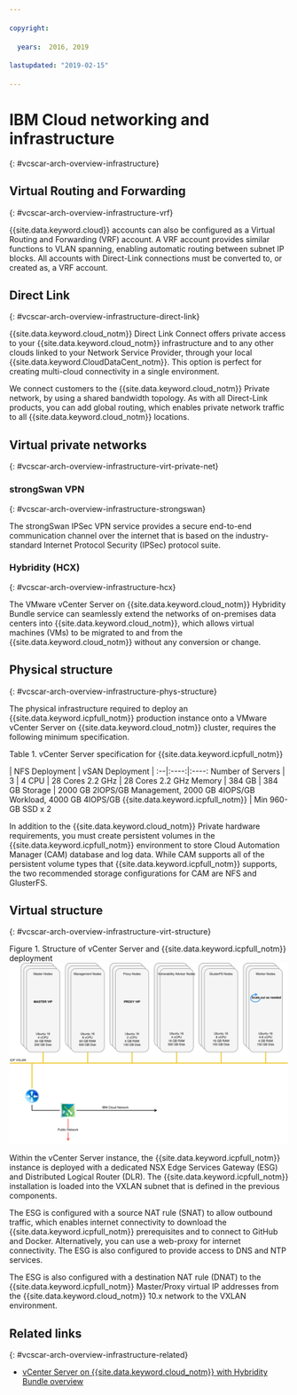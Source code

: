 ```yaml
---

copyright:

  years:  2016, 2019

lastupdated: "2019-02-15"

---
```


# IBM Cloud networking and infrastructure
{: #vcscar-arch-overview-infrastructure}

## Virtual Routing and Forwarding
{: #vcscar-arch-overview-infrastructure-vrf}

{{site.data.keyword.cloud}} accounts can also be configured as a Virtual Routing and Forwarding (VRF) account. A VRF account provides similar functions to VLAN spanning, enabling automatic routing between subnet IP blocks. All accounts with Direct-Link connections must be converted to, or created as, a VRF account.

## Direct Link
{: #vcscar-arch-overview-infrastructure-direct-link}

{{site.data.keyword.cloud_notm}} Direct Link Connect offers private access to your {{site.data.keyword.cloud_notm}} infrastructure and to any other clouds linked to your Network Service Provider, through your local {{site.data.keyword.CloudDataCent_notm}}. This option is perfect for creating multi-cloud connectivity in a single environment.

We connect customers to the {{site.data.keyword.cloud_notm}} Private network, by using a shared bandwidth topology. As with all Direct-Link products, you can add global routing, which enables private network traffic to all {{site.data.keyword.cloud_notm}}
locations.

## Virtual private networks
{: #vcscar-arch-overview-infrastructure-virt-private-net}

### strongSwan VPN
{: #vcscar-arch-overview-infrastructure-strongswan}

The strongSwan IPSec VPN service provides a secure end-to-end communication channel over the internet that is based on the industry-standard Internet Protocol Security (IPSec) protocol suite.

### Hybridity (HCX)
{: #vcscar-arch-overview-infrastructure-hcx}

The VMware vCenter Server on {{site.data.keyword.cloud_notm}} Hybridity Bundle service can seamlessly extend the networks of on-premises data centers into {{site.data.keyword.cloud_notm}}, which allows virtual machines (VMs) to be migrated to and from the {{site.data.keyword.cloud_notm}} without any conversion or change.

## Physical structure
{: #vcscar-arch-overview-infrastructure-phys-structure}

The physical infrastructure required to deploy an {{site.data.keyword.icpfull_notm}} production instance onto a VMware vCenter Server on {{site.data.keyword.cloud_notm}} cluster, requires the following minimum specification.

Table 1. vCenter Server specification for {{site.data.keyword.icpfull_notm}}

| NFS Deployment | vSAN Deployment |
:--|:----:|:----:
Number of Servers | 3 | 4
CPU | 28 Cores 2.2 GHz | 28 Cores 2.2 GHz
Memory | 384 GB | 384 GB
Storage | 2000 GB 2IOPS/GB Management, 2000 GB 4IOPS/GB Workload, 4000 GB 4IOPS/GB {{site.data.keyword.icpfull_notm}} | Min 960-GB SSD x 2

In addition to the {{site.data.keyword.cloud_notm}} Private hardware requirements, you must create persistent volumes in the {{site.data.keyword.icpfull_notm}} environment to store Cloud Automation Manager (CAM) database and log data. While CAM supports all of the persistent volume types that {{site.data.keyword.icpfull_notm}} supports, the two recommended storage configurations for CAM are NFS and GlusterFS.

## Virtual structure
{: #vcscar-arch-overview-infrastructure-virt-structure}

Figure 1. Structure of vCenter Server and {{site.data.keyword.icpfull_notm}} deployment
![Structure of vCenter Server and {{site.data.keyword.icpfull_notm}} deployment](vcscar-icp.svg)

Within the vCenter Server instance, the {{site.data.keyword.icpfull_notm}} instance is deployed with a dedicated NSX Edge Services Gateway (ESG) and Distributed Logical Router (DLR).
The {{site.data.keyword.icpfull_notm}} installation is loaded into the VXLAN subnet that is defined in the previous components.

The ESG is configured with a source NAT rule (SNAT) to allow outbound traffic, which enables internet connectivity to download the {{site.data.keyword.icpfull_notm}} prerequisites and to connect to GitHub and Docker. Alternatively, you can use a web-proxy for internet connectivity. The ESG is also configured to provide access to DNS and NTP services.

The ESG is also configured with a destination NAT rule (DNAT) to the {{site.data.keyword.icpfull_notm}} Master/Proxy virtual IP addresses from the {{site.data.keyword.cloud_notm}} 10.x network to the VXLAN environment.

## Related links
{: #vcscar-arch-overview-infrastructure-related}

* [vCenter Server on {{site.data.keyword.cloud_notm}} with Hybridity Bundle overview](/docs/services/vmwaresolutions/archiref/vcs?topic=vmware-solutions-vcs-hybridity-intro)
